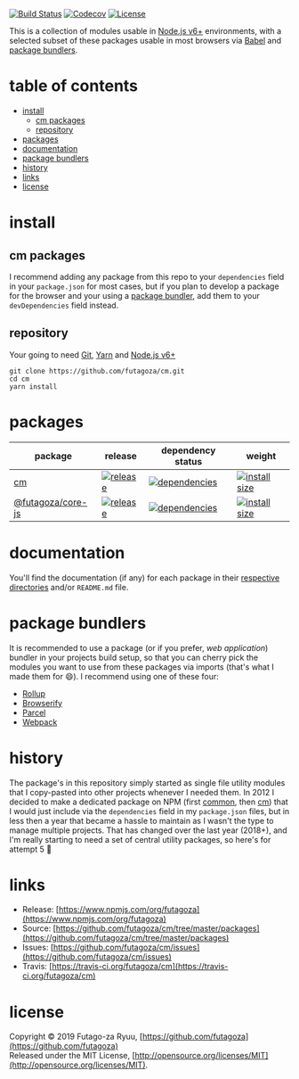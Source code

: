 [![Build Status](https://futagoza.visualstudio.com/cm/_apis/build/status/futagoza.cm?branchName=master)](https://futagoza.visualstudio.com/cm/_build/latest?definitionId=3?branchName=master)
[![Codecov](https://codecov.io/gh/futagoza/jcc/branch/master/graph/badge.svg)](https://codecov.io/gh/futagoza/cm)
[![License](https://img.shields.io/badge/license-mit-blue.svg)](https://opensource.org/licenses/MIT)

This is a collection of modules usable in [Node.js v6+](https://nodejs.org/en/blog/release/v6.0.0/) environments, with a selected subset of these packages usable in most browsers via [Babel](https://babeljs.io/) and [package bundlers](#package-bundlers). 

# table of contents

- [install](#install)
  * [cm packages](#cm-packages)
  * [repository](#repository)
- [packages](#packages)
- [documentation](#documentation)
- [package bundlers](#package-bundlers)
- [history](#history)
- [links](#links)
- [license](#license)

# install

## cm packages

I recommend adding any package from this repo to your `dependencies` field in your `package.json` for most cases, but if you plan to develop a package for the browser and your using a [package bundler](#package-bundlers), add them to your `devDependencies` field instead.

## repository

Your going to need [Git](https://git-scm.com/), [Yarn](https://yarnpkg.com/) and [Node.js v6+](https://nodejs.org/)

```shell
git clone https://github.com/futagoza/cm.git
cd cm
yarn install
```

# packages

| package | release | dependency status | weight |
| ------- | ------- | ----------------- | ------ |
| [cm][011] | [![release][012]][013] | [![dependencies][014]][015] | [![install size][016]][017] |
| [@futagoza/core-js][021] | [![release][022]][023] | [![dependencies][024]][025] | [![install size][026]][027] |

<!-- cm -->
[011]: https://github.com/futagoza/cm/tree/master/packages/cm
[012]: https://img.shields.io/npm/v/cm.svg
[013]: https://www.npmjs.com/package/cm
[014]: https://img.shields.io/david/futagoza/cm.svg?path=packages/cm
[015]: https://david-dm.org/futagoza/cm?path=packages/cm
[016]: https://packagephobia.now.sh/badge?p=cm
[017]: https://packagephobia.now.sh/result?p=cm

<!-- @futagoza/core-js -->
[021]: https://github.com/futagoza/cm/tree/master/packages/@futagoza/core-js
[022]: https://img.shields.io/npm/v/@futagoza/core-js.svg
[023]: https://www.npmjs.com/package/@futagoza/core-js
[024]: https://img.shields.io/david/futagoza/cm.svg?path=packages/@futagoza/core-js
[025]: https://david-dm.org/futagoza/cm?path=packages/@futagoza/core-js
[026]: https://packagephobia.now.sh/badge?p=@futagoza/core-js
[027]: https://packagephobia.now.sh/result?p=@futagoza/core-js

# documentation

You'll find the documentation (if any) for each package in their [respective directories](https://github.com/futagoza/cm/tree/master/packages) and/or `README.md` file.

# package bundlers

It is recommended to use a package (or if you prefer, _web application_) bundler in your projects build setup, so that you can cherry pick the modules you want to use from these packages via imports (that's what I made them for 😄). I recommend using one of these four:

* [Rollup](https://rollupjs.org/)
* [Browserify](http://browserify.org/)
* [Parcel](https://parceljs.org/)
* [Webpack](https://webpack.js.org/)

# history

The package's in this repository simply started as single file utility modules that I copy-pasted into other projects whenever I needed them. In 2012 I decided to make a dedicated package on NPM (first [common](https://www.npmjs.com/package/comman), then [cm](https://www.npmjs.com/package/cm)) that I would just include via the `dependencies` field in my `package.json` files, but in less then a year that became a hassle to maintain as I wasn't the type to manage multiple projects. That has changed over the last year (2018+), and I'm really starting to need a set of central utility packages, so here's for attempt 5 🍺

# links

* Release: [https://www.npmjs.com/org/futagoza](https://www.npmjs.com/org/futagoza)
* Source: [https://github.com/futagoza/cm/tree/master/packages](https://github.com/futagoza/cm/tree/master/packages)
* Issues: [https://github.com/futagoza/cm/issues](https://github.com/futagoza/cm/issues)
* Travis: [https://travis-ci.org/futagoza/cm](https://travis-ci.org/futagoza/cm)

# license

Copyright © 2019 Futago-za Ryuu, [https://github.com/futagoza](https://github.com/futagoza)<br>
Released under the MIT License, [http://opensource.org/licenses/MIT](http://opensource.org/licenses/MIT).
